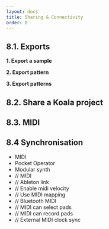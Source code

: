 ```yaml
---
layout: docs
title: Sharing & Connectivity
order: 8
---
```


## 8.1. Exports

<div class="row mb-70" markdown="1">

<div class="col-md-6 col-lg-4 col-xl-3 mb-40" markdown="1">

**1. Export a sample**

</div>
<div class="col-md-6 col-lg-4 col-xl-3 mb-40" markdown="1">


**2. Export pattern**
</div>
<div class="col-md-6 col-lg-4 col-xl-3 mb-40" markdown="1">

**3. Export patterns**

</div>
</div>

## 8.2. Share a Koala project

<div class="row mb-70" markdown="1">
</div>

## 8.3. MIDI

<div class="row mb-70" markdown="1">
</div>

## 8.4 Synchronisation

- MIDI
- Pocket Operator
- Modular synth
- // MIDI
- // Ableton link
- // Enable midi velocity
- // Use MIDI mapping
- // Bluetooth MIDI
- // MIDI can select pads
- // MIDI can record pads
- // External MIDI clock sync
